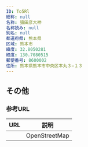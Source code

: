 ```yaml
---
ID: To5Rl
総称: null
名称: 猿田彦大神
名称読み: null
別名: null
都道府県: 熊本県
区域: 熊本市
緯度: 32.8050281
経度: 130.7080515
郵便番号: 8600002
住所: 熊本県熊本市中央区本丸３−１３
---
```


## その他

### 参考URL

| URL | 説明          |
| --- | ------------- |
|     | OpenStreetMap |
